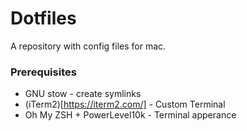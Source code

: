 # Dotfiles
A repository with config files for mac.

### Prerequisites
* GNU stow - create symlinks
* (iTerm2)[https://iterm2.com/] - Custom Terminal
* Oh My ZSH + PowerLevel10k - Terminal apperance
